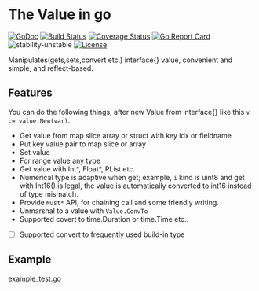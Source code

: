# The Value in go

[![GoDoc](https://godoc.org/github.com/helloyi/go-value?status.svg)](https://godoc.org/github.com/helloyi/go-value) [![Build Status](https://travis-ci.com/helloyi/go-value.svg?branch=master)](https://travis-ci.com/helloyi/go-value) [![Coverage Status](https://coveralls.io/repos/github/helloyi/go-value/badge.svg?branch=master)](https://coveralls.io/github/helloyi/go-value?branch=master) [![Go Report Card](https://goreportcard.com/badge/github.com/helloyi/go-value)](https://goreportcard.com/report/github.com/helloyi/go-value) ![stability-unstable](https://img.shields.io/badge/stability-unstable-yellow.svg) [![License](https://img.shields.io/github/license/helloyi/go-value)](https://github.com/helloyi/go-value/blob/master/LICENSE)

Manipulates(gets,sets,convert etc.) interface{} value, convenient and simple, and reflect-based.

## Features

You can do the following things, after new Value from interface{} like this `v := value.New(var)`.
+ Get value from map slice array or struct with key idx or fieldname
+ Put key value pair to map slice or array
+ Set value
+ For range value any type
+ Get value with Int*, Float*, PList etc.
+ Numerical type is adaptive when get; example, `i` kind is uint8 and get with Int16() is legal, the value is automatically converted to int16 instead of type mismatch.
+ Provide `Must*` API, for chaining call and some friendly writing.
+ Unmarshal to a value with `Value.ConvTo`
+ Supported covert to time.Duration or time.Time etc..
+ [ ] Supported convert to frequently used build-in type

## Example

[example_test.go](https://github.com/helloyi/go-value/blob/master/example_test.go)
